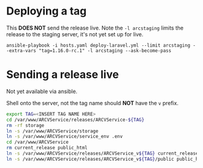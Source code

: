 # Deploying a tag

This **DOES NOT** send the release live. Note the `-l arcstaging` limits the release to the staging server, it's not yet set up for live.

    ansible-playbook -i hosts.yaml deploy-laravel.yml --limit arcstaging --extra-vars "tag=1.16.0-rc.1" -l arcstaging --ask-become-pass

# Sending a release live

Not yet available via ansible.

Shell onto the server, not the tag name should **NOT** have the `v` prefix.

```bash
export TAG=<INSERT TAG NAME HERE>
cd /var/www/ARCVService/releases/ARCVService-${TAG}
rm -rf storage
ln -s /var/www/ARCVService/storage
ln -s /var/www/ARCVService/service_env .env
cd /var/www/ARCVService
rm current_release public_html
ln -s /var/www/ARCVService/releases/ARCVService_v${TAG} current_release
ln -s /var/www/ARCVService/releases/ARCVService_v${TAG}/public public_html
```
